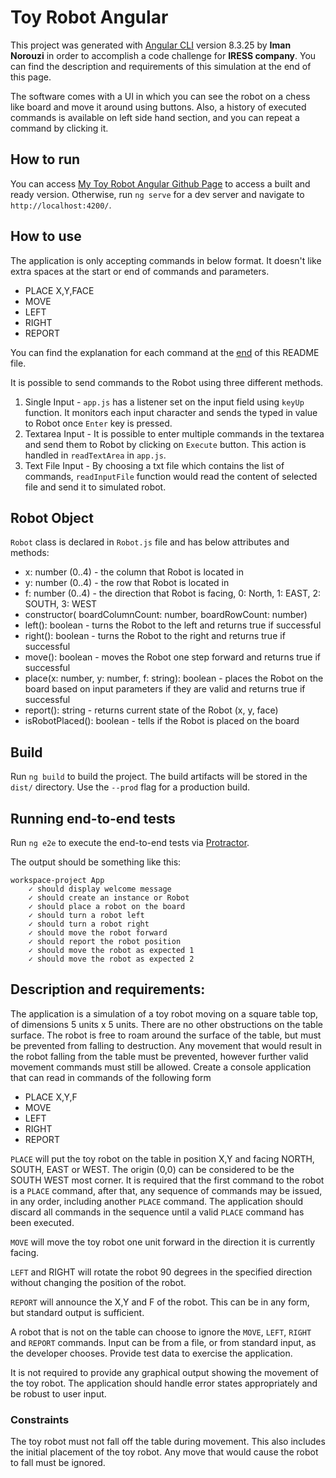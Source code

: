 # Toy Robot Angular

This project was generated with [Angular CLI](https://github.com/angular/angular-cli) version 8.3.25 by **Iman Norouzi** in order to accomplish a code challenge for **IRESS company**.
You can find the description and requirements of this simulation at the end of this page.

The software comes with a UI in which you can see the robot on a chess like board and move it around using buttons. Also, a history of executed commands is available on left side hand section, and you can repeat a command by clicking it.

## How to run

You can access [My Toy Robot Angular Github Page](https://imannorouzi.github.io/toy-robot-angular/index.html) to access a built and ready version. Otherwise, run `ng serve` for a dev server and navigate to `http://localhost:4200/`.

## How to use

The application is only accepting commands in below format. It doesn't like extra spaces at the start or end of commands and parameters.

* PLACE X,Y,FACE
* MOVE
* LEFT
* RIGHT
* REPORT
 
 You can find the explanation for each command at the [end](#description-and-requirements) of this README file.

It is possible to send commands to the Robot using three different methods.

1. Single Input - `app.js` has a listener set on the input field using `keyUp` function. It monitors each input character and sends the typed in value to Robot once `Enter` key is pressed. 
1. Textarea Input - It is possible to enter multiple commands in the textarea and send them to Robot by clicking on `Execute` button. This action is handled in `readTextArea` in `app.js`.
1. Text File Input - By choosing a txt file which contains the list of commands, `readInputFile` function would read the content of selected file and send it to simulated robot.

## Robot Object


`Robot` class is declared in `Robot.js` file and has below attributes and methods:
* x: number (0..4) - the column that Robot is located in
* y: number (0..4) - the row that Robot is located in
* f: number (0..4) - the direction that Robot is facing, 0: North, 1: EAST, 2: SOUTH, 3: WEST
* constructor( boardColumnCount: number, boardRowCount: number) 
* left(): boolean - turns the Robot to the left and returns true if successful
* right(): boolean - turns the Robot to the right and returns true if successful
* move(): boolean - moves the Robot one step forward and returns true if successful
* place(x: number, y: number, f: string): boolean - places the Robot on the board based on input parameters if they are valid and returns true if successful
* report(): string - returns current state of the Robot (x, y, face)
* isRobotPlaced(): boolean - tells if the Robot is placed on the board


## Build

Run `ng build` to build the project. The build artifacts will be stored in the `dist/` directory. Use the `--prod` flag for a production build.

## Running end-to-end tests

Run `ng e2e` to execute the end-to-end tests via [Protractor](http://www.protractortest.org/).

The output should be something like this:

```
workspace-project App
    ✓ should display welcome message
    ✓ should create an instance or Robot
    ✓ should place a robot on the board
    ✓ should turn a robot left
    ✓ should turn a robot right
    ✓ should move the robot forward
    ✓ should report the robot position
    ✓ should move the robot as expected 1
    ✓ should move the robot as expected 2
```


## Description and requirements:
The application is a simulation of a toy robot moving on a square table top, of dimensions 5 units x 5 units. There are no
other obstructions on the table surface. The robot is free to roam around the surface of the table, but must be prevented
from falling to destruction. Any movement that would result in the robot falling from the table must be prevented,
however further valid movement commands must still be allowed.
Create a console application that can read in commands of the following form
 
* PLACE X,Y,F
* MOVE
* LEFT
* RIGHT
* REPORT

`PLACE` will put the toy robot on the table in position X,Y and facing NORTH, SOUTH, EAST or WEST. The origin (0,0)
can be considered to be the SOUTH WEST most corner. It is required that the first command to the robot is a `PLACE`
command, after that, any sequence of commands may be issued, in any order, including another `PLACE` command. The
application should discard all commands in the sequence until a valid `PLACE` command has been executed.

`MOVE` will move the toy robot one unit forward in the direction it is currently facing.

`LEFT` and RIGHT will rotate the robot 90 degrees in the specified direction without changing the position of the robot.

`REPORT` will announce the X,Y and F of the robot. This can be in any form, but standard output is sufficient.

A robot that is not on the table can choose to ignore the `MOVE`, `LEFT`, `RIGHT` and `REPORT` commands.
Input can be from a file, or from standard input, as the developer chooses.
Provide test data to exercise the application.

It is not required to provide any graphical output showing the movement of the toy robot.
The application should handle error states appropriately and be robust to user input.

### Constraints
The toy robot must not fall off the table during movement. This also includes the initial placement of the toy robot. Any
move that would cause the robot to fall must be ignored.
